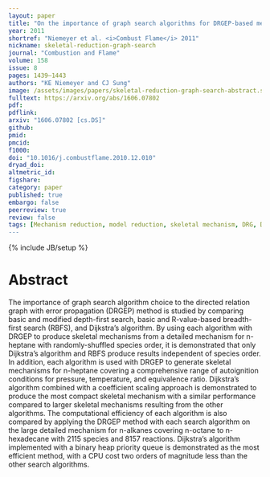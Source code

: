 ```yaml
---
layout: paper
title: "On the importance of graph search algorithms for DRGEP-based mechanism reduction methods"
year: 2011
shortref: "Niemeyer et al. <i>Combust Flame</i> 2011"
nickname: skeletal-reduction-graph-search
journal: "Combustion and Flame"
volume: 158
issue: 8
pages: 1439–1443
authors: "KE Niemeyer and CJ Sung"
image: /assets/images/papers/skeletal-reduction-graph-search-abstract.svg
fulltext: https://arxiv.org/abs/1606.07802
pdf:
pdflink:
arxiv: "1606.07802 [cs.DS]"
github:
pmid:
pmcid:
f1000:
doi: "10.1016/j.combustflame.2010.12.010"
dryad_doi:
altmetric_id:
figshare:
category: paper
published: true
embargo: false
peerreview: true
review: false
tags: [Mechanism reduction, model reduction, skeletal mechanism, DRG, DRGEP, graph search algorithm, Dijkstra's algorithm]
---
```

{% include JB/setup %}

# Abstract

The importance of graph search algorithm choice to the directed relation graph with error propagation (DRGEP) method is studied by comparing basic and modified depth-first search, basic and R-value-based breadth-first search (RBFS), and Dijkstra’s algorithm. By using each algorithm with DRGEP to produce skeletal mechanisms from a detailed mechanism for n-heptane with randomly-shuffled species order, it is demonstrated that only Dijkstra’s algorithm and RBFS produce results independent of species order. In addition, each algorithm is used with DRGEP to generate skeletal mechanisms for n-heptane covering a comprehensive range of autoignition conditions for pressure, temperature, and equivalence ratio. Dijkstra’s algorithm combined with a coefficient scaling approach is demonstrated to produce the most compact skeletal mechanism with a similar performance compared to larger skeletal mechanisms resulting from the other algorithms. The computational efficiency of each algorithm is also compared by applying the DRGEP method with each search algorithm on the large detailed mechanism for n-alkanes covering n-octane to n-hexadecane with 2115 species and 8157 reactions. Dijkstra’s algorithm implemented with a binary heap priority queue is demonstrated as the most efficient method, with a CPU cost two orders of magnitude less than the other search algorithms.
